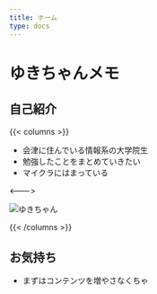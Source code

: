 ```yaml
---
title: ホーム
type: docs
---
```


# ゆきちゃんメモ

## 自己紹介

{{< columns >}}
- 会津に住んでいる情報系の大学院生
- 勉強したことをまとめていきたい
- マイクラにはまっている


<--->


![ゆきちゃん](/images/yukichan1.jpg)

{{< /columns >}}

## お気持ち
- まずはコンテンツを増やさなくちゃ

